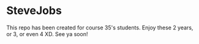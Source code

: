 # SteveJobs

This repo has been created for course 35's students. Enjoy these 2 years, or 3, or even 4 XD. See ya soon!